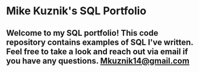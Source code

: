 # Mike Kuznik's SQL Portfolio

## Welcome to my SQL portfolio! This code repository contains examples of SQL I've written. Feel free to take a look and reach out via email if you have any questions. Mkuznik14@gmail.com
